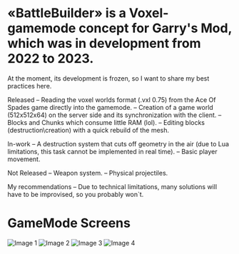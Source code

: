# «BattleBuilder» is a Voxel-gamemode concept for Garry's Mod, which was in development from 2022 to 2023. 
At the moment, its development is frozen, so I want to share my best practices here.

Released 
– Reading the voxel worlds format (.vxl 0.75) from the Ace Of Spades game directly into the gamemode.
– Creation of a game world (512x512x64) on the server side and its synchronization with the client.
– Blocks and Chunks which consume little RAM (lol).
– Editing blocks (destruction\creation) with a quick rebuild of the mesh.

In-work
– A destruction system that cuts off geometry in the air (due to Lua limitations, this task cannot be implemented in real time).
– Basic player movement.

Not Released
– Weapon system.
– Physical projectiles.

My recommendations
– Due to technical limitations, many solutions will have to be improvised, so you probably won`t.

<html>
<body>
    <h1>GameMode Screens</h1>
    <div>
        <img src="https://steamuserimages-a.akamaihd.net/ugc/1911233378207744351/DA1D4635B0A9D2C40AE7666CFD9E26D3D1110D8A/?imw=5000&imh=5000&ima=fit&impolicy=Letterbox&imcolor=%23000000&letterbox=false" alt="Image 1">
        <img src="https://steamuserimages-a.akamaihd.net/ugc/1911233378207743646/7FFD4310ECEFF53EFBEA315AEB86F392A0D7FB3C/?imw=5000&imh=5000&ima=fit&impolicy=Letterbox&imcolor=%23000000&letterbox=false" alt="Image 2">
        <img src="https://steamuserimages-a.akamaihd.net/ugc/1899973303325325555/573AC19A817F6BBA5306CC6403A0845DE376CF15/?imw=5000&imh=5000&ima=fit&impolicy=Letterbox&imcolor=%23000000&letterbox=false" alt="Image 3">
        <img src="https://steamuserimages-a.akamaihd.net/ugc/1899973303325326183/36471834DA62D228A0671F8256F4281FA2EDBF67/?imw=5000&imh=5000&ima=fit&impolicy=Letterbox&imcolor=%23000000&letterbox=false" alt="Image 4">
    </div>
</body>
</html>
